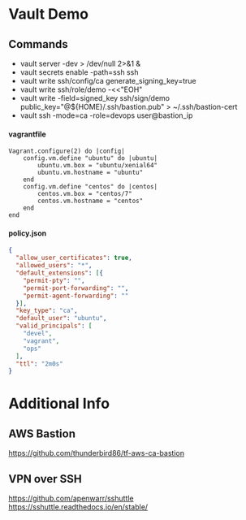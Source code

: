 # Vault Demo

## Commands
- vault server -dev > /dev/null 2>&1 &
- vault secrets enable -path=ssh ssh
- vault write ssh/config/ca generate_signing_key=true
- vault write ssh/role/demo -<<"EOH" 
- vault write -field=signed_key ssh/sign/demo public_key="@${HOME}/.ssh/bastion.pub" > ~/.ssh/bastion-cert
- vault ssh -mode=ca -role=devops user@bastion_ip

#### vagrantfile
```
Vagrant.configure(2) do |config|
    config.vm.define "ubuntu" do |ubuntu|
        ubuntu.vm.box = "ubuntu/xenial64"
        ubuntu.vm.hostname = "ubuntu"
    end
    config.vm.define "centos" do |centos|
        centos.vm.box = "centos/7"
        centos.vm.hostname = "centos"
    end
end
```

#### policy.json
```json
{
  "allow_user_certificates": true,
  "allowed_users": "*",
  "default_extensions": [{
    "permit-pty": "",
    "permit-port-forwarding": "",
    "permit-agent-forwarding": ""
  }],
  "key_type": "ca",
  "default_user": "ubuntu",
  "valid_principals": [
    "devel",
    "vagrant",
    "ops"
  ],
  "ttl": "2m0s"
}
```
# Additional Info
## AWS Bastion 
https://github.com/thunderbird86/tf-aws-ca-bastion
## VPN over SSH
https://github.com/apenwarr/sshuttle
https://sshuttle.readthedocs.io/en/stable/